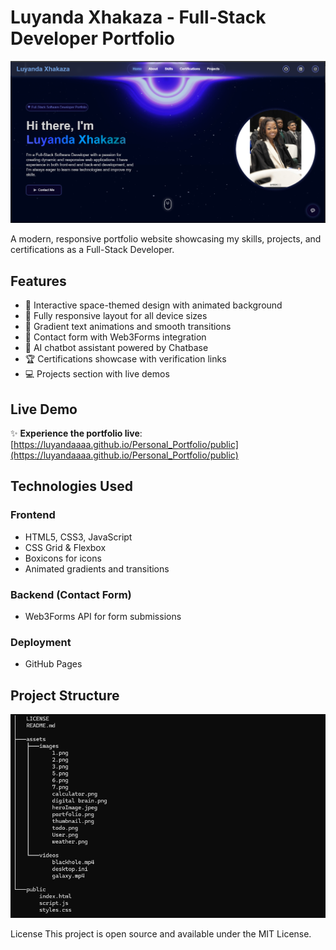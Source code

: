 # Luyanda Xhakaza - Full-Stack Developer Portfolio

![Portfolio Preview](assets/images/portfolio.png)

A modern, responsive portfolio website showcasing my skills, projects, and certifications as a Full-Stack Developer.

## Features

- 🌌 Interactive space-themed design with animated background
- 📱 Fully responsive layout for all device sizes
- 🎨 Gradient text animations and smooth transitions
- 📝 Contact form with Web3Forms integration
- 🤖 AI chatbot assistant powered by Chatbase
- 🏆 Certifications showcase with verification links
- 💻 Projects section with live demos

## Live Demo

✨ **Experience the portfolio live**: [https://luyandaaaa.github.io/Personal_Portfolio/public](https://luyandaaaa.github.io/Personal_Portfolio/public)

## Technologies Used

### Frontend
- HTML5, CSS3, JavaScript
- CSS Grid & Flexbox
- Boxicons for icons
- Animated gradients and transitions

### Backend (Contact Form)
- Web3Forms API for form submissions

### Deployment
- GitHub Pages

## Project Structure
![Project structure Preview](assets/images/structure.png)


License
This project is open source and available under the MIT License.
